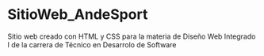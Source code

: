 # SitioWeb_AndeSport
 Sitio web creado con HTML y CSS para la materia de Diseño Web Integrado I de la carrera de Técnico en Desarrolo de Software
